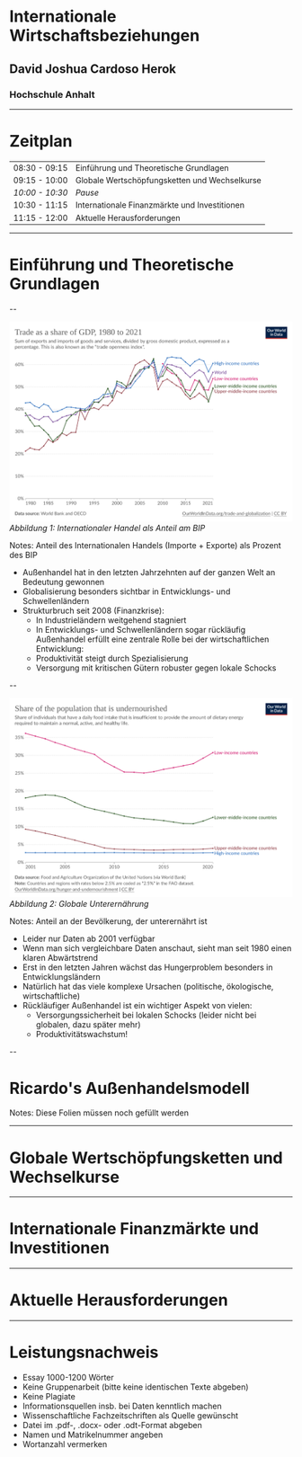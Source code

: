 # Internationale Wirtschaftsbeziehungen
## David Joshua Cardoso Herok
### Hochschule Anhalt

---

# Zeitplan

|                 |                                                |
|:---------------:|:-----------------------------------------------|
| 08:30 - 09:15   | Einführung und Theoretische Grundlagen         |
| 09:15 - 10:00   | Globale Wertschöpfungsketten und Wechselkurse  |
| *10:00 - 10:30* | *Pause*                                        |
| 10:30 - 11:15   | Internationale Finanzmärkte und Investitionen  |
| 11:15 - 12:00   | Aktuelle Herausforderungen                     |

---

# Einführung und Theoretische Grundlagen

--

![Handel als Anteil am BIP](images/trade-as-share-of-gdp.svg) \
*Abbildung 1: Internationaler Handel als Anteil am BIP*

Notes:
Anteil des Internationalen Handels (Importe + Exporte) als Prozent des BIP
- Außenhandel hat in den letzten Jahrzehnten auf der ganzen Welt an Bedeutung gewonnen
- Globalisierung besonders sichtbar in Entwicklungs- und Schwellenländern
- Strukturbruch seit 2008 (Finanzkrise):
    - In Industrieländern weitgehend stagniert
    - In Entwicklungs- und Schwellenländern sogar rückläufig
Außenhandel erfüllt eine zentrale Rolle bei der wirtschaftlichen Entwicklung:
    - Produktivität steigt durch Spezialisierung
    - Versorgung mit kritischen Gütern robuster gegen lokale Schocks

--

![Globale Unterernährung](images/prevalence-of-undernourishment.svg) \
*Abbildung 2: Globale Unterernährung*

Notes:
Anteil an der Bevölkerung, der unterernährt ist
- Leider nur Daten ab 2001 verfügbar
- Wenn man sich vergleichbare Daten anschaut, sieht man seit 1980 einen klaren Abwärtstrend
- Erst in den letzten Jahren wächst das Hungerproblem besonders in Entwicklungsländern
- Natürlich hat das viele komplexe Ursachen (politische, ökologische, wirtschaftliche)
- Rückläufiger Außenhandel ist ein wichtiger Aspekt von vielen:
    - Versorgungssicherheit bei lokalen Schocks (leider nicht bei globalen, dazu später mehr)
    - Produktivitätswachstum!

--

# Ricardo's Außenhandelsmodell

Notes:
Diese Folien müssen noch gefüllt werden

---

# Globale Wertschöpfungsketten und Wechselkurse

---

# Internationale Finanzmärkte und Investitionen

---

# Aktuelle Herausforderungen

---

# Leistungsnachweis

- Essay 1000-1200 Wörter
- Keine Gruppenarbeit (bitte keine identischen Texte abgeben)
- Keine Plagiate
- Informationsquellen insb. bei Daten kenntlich machen
- Wissenschaftliche Fachzeitschriften als Quelle gewünscht
- Datei im .pdf-, .docx- oder .odt-Format abgeben
- Namen und Matrikelnummer angeben
- Wortanzahl vermerken
